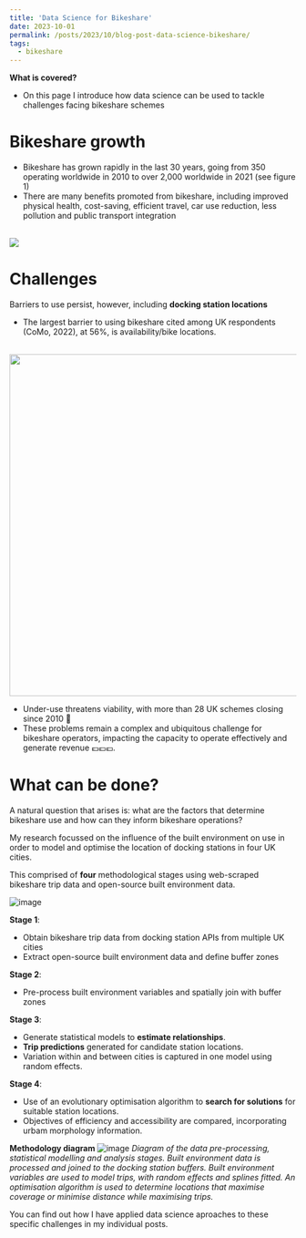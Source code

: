 ```yaml
---
title: 'Data Science for Bikeshare'
date: 2023-10-01
permalink: /posts/2023/10/blog-post-data-science-bikeshare/
tags:
  - bikeshare
---
```

**What is covered?**
- On this page I introduce how data science can be used to tackle challenges facing bikeshare schemes 

Bikeshare growth
===
- Bikeshare has grown rapidly in the last 30 years, going from 350 operating worldwide in 2010 to over 2,000 worldwide in 2021 (see figure 1)
- There are many benefits promoted from bikeshare, including improved physical health, cost-saving, efficient travel, car use reduction, less pollution and public transport integration

<br/><img src='https://p91g.github.io/patrick-moore.github.io/images/2023-06-30 11_46_32-Microsoft Word - Meddin map mid-2022 report_FINAL.docx (2).png'>


Challenges
===
Barriers to use persist, however, including  **docking station locations**
- The largest barrier to using bikeshare cited among UK respondents (CoMo, 2022), at 56%, is availability/bike locations. 

<br/><img src='https://p91g.github.io/patrick-moore.github.io/images/find_bss.png' width='600' height='auto'>

- Under-use threatens viability, with more than 28 UK schemes closing since 2010 🚫
- These problems remain a complex and ubiquitous challenge for bikeshare operators, impacting the capacity to operate effectively and generate revenue 💷💷💷. 

What can be done?
===
A natural question that arises is: what are the factors that determine bikeshare use and how can they inform bikeshare operations?

My research focussed on the influence of the built environment on use in order to model and optimise the location of docking stations in four UK cities. 

This comprised of **four** methodological stages using web-scraped bikeshare trip data and open-source built environment data.

![image](https://github.com/p91g/patrick-moore.github.io/assets/93223269/0ebd4b83-a38c-4601-8e3f-2891071d0ff5)

**Stage 1**:
- Obtain bikeshare trip data from docking station APIs from multiple UK cities
- Extract open-source built environment data and define buffer zones

**Stage 2**:
- Pre-process built environment variables and spatially join with buffer zones

**Stage 3**:
- Generate statistical models to **estimate relationships**.
- **Trip predictions** generated for candidate station locations.
- Variation within and between cities is captured in one model using random effects. 

**Stage 4**:
- Use of an evolutionary optimisation algorithm to **search for solutions** for suitable station locations.
- Objectives of efficiency and accessibility are compared, incorporating urbam morphology information. 

**Methodology diagram**
![image](https://github.com/p91g/patrick-moore.github.io/assets/93223269/a1cc1183-8aee-4fda-ae0f-1a6ca3d5b3d9)
_Diagram of the data pre-processing, statistical modelling and analysis stages. Built environment data is processed and joined to the docking station buffers. Built environment variables are used to model trips, with random effects and splines fitted. An optimisation algorithm is used to determine locations that maximise coverage or minimise distance while maximising trips._


You can find out how I have applied data science aproaches to these specific challenges in my individual posts. 
